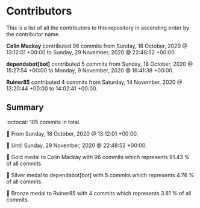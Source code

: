 # Contributors

This is a list of all the contributors to this repository in ascending order by the contributor name.

**Colin Mackay** contributed 96 commits from Sunday, 18 October, 2020 @ 13:12:01 +00:00 to Sunday, 29 November, 2020 @ 22:48:52 +00:00.

**dependabot[bot]** contributed 5 commits from Sunday, 18 October, 2020 @ 15:27:54 +00:00 to Monday, 9 November, 2020 @ 16:41:38 +00:00.

**Ruiner85** contributed 4 commits from Saturday, 14 November, 2020 @ 13:20:44 +00:00 to 14:02:41 +00:00.

## Summary

:octocat: 105 commits in total.

:date: From Sunday, 18 October, 2020 @ 13:12:01 +00:00.

:date: Until Sunday, 29 November, 2020 @ 22:48:52 +00:00.

:1st_place_medal: Gold medal to Colin Mackay with 96 commits which represents 91.43 % of all commits.

:2nd_place_medal: Silver medal to dependabot[bot] with 5 commits which represents 4.76 % of all commits.

:3rd_place_medal: Bronze medal to Ruiner85 with 4 commits which represents 3.81 % of all commits.

